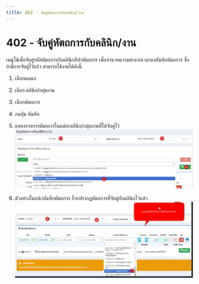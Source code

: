 ```yaml
---
title: 402 - จับคู่หัตถการกับคลินิก/งาน
---
```


# 402 - จับคู่หัตถการกับคลินิก/งาน

เมนูใช้เพื่อจับคู่รหัสหัตถการกับคลินิกทีทำหัตถการ เพื่ออำนวยความสะดวกเวลาลงบันทึกหัตถการ ซึ่งถ้ามีการจับคู่ไว้แล้ว สามารถใช้งานได้ดังนี้
1. เลือกแผนก
2. เลือก คลินิก/กลุ่มงาน
3. เลือกหัตถการ
4. กดปุ่ม บันทึก
5. แสดงรายการหัตถการในแต่ละคลินิก/กลุ่มงานที่ได้จับคู่ไว้
![Logo](./img/image402-1.png)

6. ตัวอย่างในหน้าบันทึกหัตถการ ก็จะปรากฏหัตถการที่จับคู่กับคลินิกไว้แล้ว
![Logo](./img/image402-2.png)

